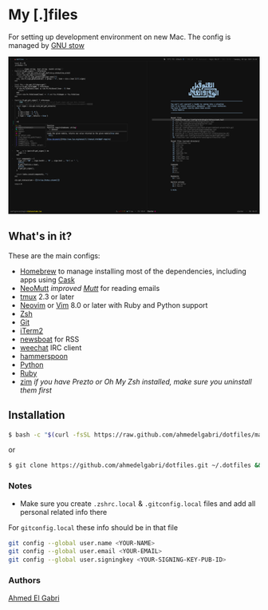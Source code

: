 # My [.]files

For setting up development environment on new Mac. The config is managed by
[GNU stow](https://www.gnu.org/software/stow/)

![screenshot](https://raw.githubusercontent.com/ahmedelgabri/dotfiles/master/screenshot.png)

## What's in it?

These are the main configs:

* [Homebrew](https://brew.sh/) to manage installing most of the dependencies, including apps using
  [Cask](https://github.com/caskroom/homebrew-cask)
* [NeoMutt](https://www.neomutt.org/) _improved [Mutt](http://www.mutt.org/)_ for reading emails
* [tmux](http://tmux.sourceforge.net/) 2.3 or later
* [Neovim](https://neovim.io) or [Vim](http://www.vim.org/) 8.0 or later with Ruby and Python
  support
* [Zsh](http://www.zsh.org/)
* [Git](http://git-scm.com/)
* [iTerm2](http://www.iterm2.com/)
* [newsboat](http://newsboat.org/) for RSS
* [weechat](https://weechat.org/) IRC client
* [hammerspoon](http://www.hammerspoon.org/)
* [Python](https://www.python.org/)
* [Ruby](https://www.ruby-lang.org/)
* [zim](https://github.com/zimfw/zimfw) _if you have Prezto or Oh My Zsh installed, make sure you
  uninstall them first_

## Installation

```bash
$ bash -c "$(curl -fsSL https://raw.github.com/ahmedelgabri/dotfiles/master/script/install)"
```

or

```sh
$ git clone https://github.com/ahmedelgabri/dotfiles.git ~/.dotfiles && cd ~/.dotfiles && make install
```

### Notes

- Make sure you create `.zshrc.local` & `.gitconfig.local` files and add all personal related info
  there

For `gitconfig.local` these info should be in that file

```sh
git config --global user.name <YOUR-NAME>
git config --global user.email <YOUR-EMAIL>
git config --global user.signingkey <YOUR-SIGNING-KEY-PUB-ID>
```

### Authors

[Ahmed El Gabri](https://twitter.com/AhmedElGabri)

